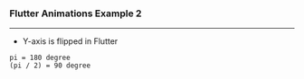 ### Flutter Animations Example 2  
---  
* Y-axis is flipped in Flutter  
```
pi = 180 degree
(pi / 2) = 90 degree
``` 